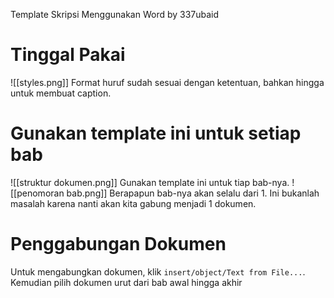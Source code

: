 Template Skripsi Menggunakan Word
by 337ubaid

# Tinggal Pakai
![[styles.png]]
Format huruf sudah sesuai dengan ketentuan, bahkan hingga untuk membuat caption.

# Gunakan template ini untuk setiap bab
![[struktur dokumen.png]]
Gunakan template ini untuk tiap bab-nya.
![[penomoran bab.png]]
 Berapapun bab-nya akan selalu dari 1. Ini bukanlah masalah karena nanti akan kita gabung menjadi 1 dokumen.
 
# Penggabungan Dokumen
Untuk mengabungkan dokumen, klik `insert/object/Text from File...`. Kemudian pilih dokumen urut dari bab awal hingga akhir
